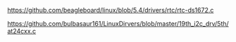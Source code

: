 https://github.com/beagleboard/linux/blob/5.4/drivers/rtc/rtc-ds1672.c

https://github.com/bulbasaur161/LinuxDirvers/blob/master/19th_i2c_drv/5th/at24cxx.c
